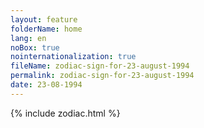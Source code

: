 ```yaml
---
layout: feature
folderName: home
lang: en
noBox: true
nointernationalization: true
fileName: zodiac-sign-for-23-august-1994
permalink: zodiac-sign-for-23-august-1994
date: 23-08-1994
---
```

{% include zodiac.html %}
